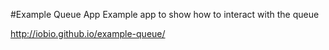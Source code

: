 #Example Queue App
Example app to show how to interact with the queue

http://iobio.github.io/example-queue/